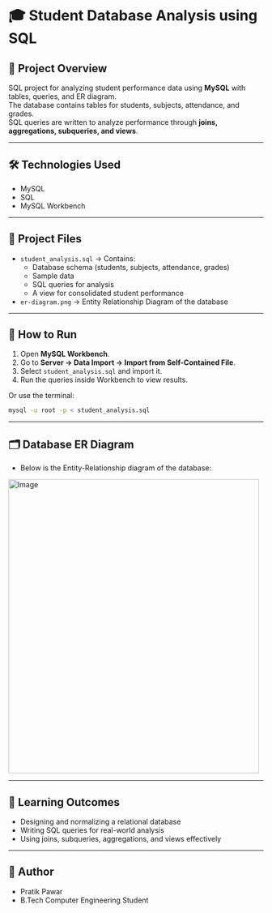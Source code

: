 # 🎓 Student Database Analysis using SQL

## 📌 Project Overview
SQL project for analyzing student performance data using **MySQL** with tables, queries, and ER diagram.  
The database contains tables for students, subjects, attendance, and grades.  
SQL queries are written to analyze performance through **joins, aggregations, subqueries, and views**.

---

## 🛠️ Technologies Used
- MySQL
- SQL
- MySQL Workbench

---

## 📂 Project Files
- `student_analysis.sql` → Contains:
  - Database schema (students, subjects, attendance, grades)
  - Sample data
  - SQL queries for analysis
  - A view for consolidated student performance
- `er-diagram.png` → Entity Relationship Diagram of the database

---

## 🚀 How to Run
1. Open **MySQL Workbench**.
2. Go to **Server → Data Import → Import from Self-Contained File**.
3. Select `student_analysis.sql` and import it.
4. Run the queries inside Workbench to view results.

Or use the terminal:
```bash
mysql -u root -p < student_analysis.sql
```
---
## 🗂️ Database ER Diagram

- Below is the Entity-Relationship diagram of the database:
<img width="495" height="580" alt="Image" src="https://github.com/user-attachments/assets/5d84623e-feba-4a7b-91eb-a4bf59ee4369" />

---
## 📖 Learning Outcomes

- Designing and normalizing a relational database
- Writing SQL queries for real-world analysis
- Using joins, subqueries, aggregations, and views effectively
---
## 👤 Author
- Pratik Pawar
- B.Tech Computer Engineering Student
